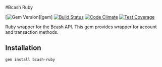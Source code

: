 #Bcash Ruby

[![Gem Version](http://img.shields.io/gem/v/bcash-ruby.svg)][gem]
[![Build Status](https://travis-ci.org/minestore/bcash-ruby.svg?branch=master)](https://travis-ci.org/minestore/bcash-ruby)
[![Code Climate](https://codeclimate.com/github/minestore/bcash-ruby/badges/gpa.svg)](https://codeclimate.com/github/minestore/bcash-ruby)
[![Test Coverage](https://codeclimate.com/github/minestore/bcash-ruby/badges/coverage.svg)](https://codeclimate.com/github/minestore/bcash-ruby)

Ruby wrapper for the Bcash API. This gem provides wrapper for account and
transaction methods.

## Installation
    gem install bcash-ruby

